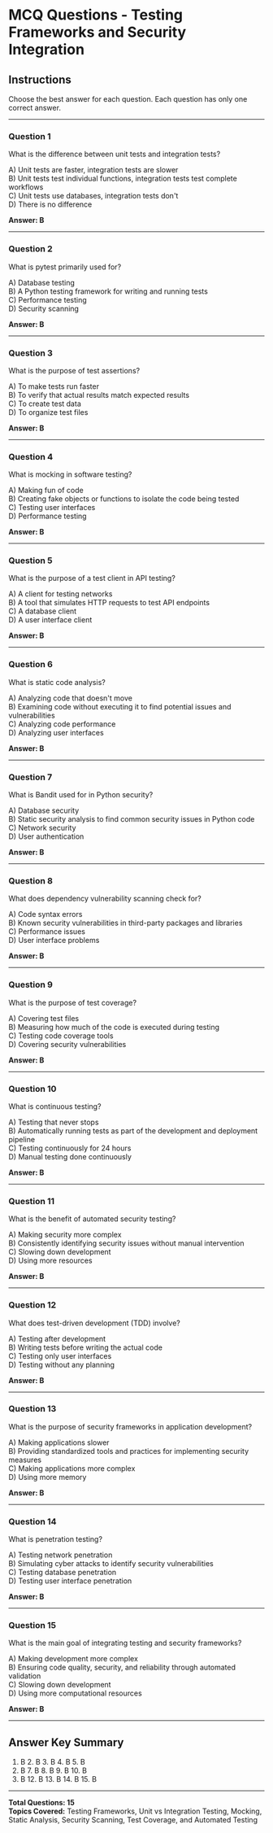 # MCQ Questions - Testing Frameworks and Security Integration

## Instructions
Choose the best answer for each question. Each question has only one correct answer.

---

### Question 1
What is the difference between unit tests and integration tests?

A) Unit tests are faster, integration tests are slower  
B) Unit tests test individual functions, integration tests test complete workflows  
C) Unit tests use databases, integration tests don't  
D) There is no difference  

**Answer: B**

---

### Question 2
What is pytest primarily used for?

A) Database testing  
B) A Python testing framework for writing and running tests  
C) Performance testing  
D) Security scanning  

**Answer: B**

---

### Question 3
What is the purpose of test assertions?

A) To make tests run faster  
B) To verify that actual results match expected results  
C) To create test data  
D) To organize test files  

**Answer: B**

---

### Question 4
What is mocking in software testing?

A) Making fun of code  
B) Creating fake objects or functions to isolate the code being tested  
C) Testing user interfaces  
D) Performance testing  

**Answer: B**

---

### Question 5
What is the purpose of a test client in API testing?

A) A client for testing networks  
B) A tool that simulates HTTP requests to test API endpoints  
C) A database client  
D) A user interface client  

**Answer: B**

---

### Question 6
What is static code analysis?

A) Analyzing code that doesn't move  
B) Examining code without executing it to find potential issues and vulnerabilities  
C) Analyzing code performance  
D) Analyzing user interfaces  

**Answer: B**

---

### Question 7
What is Bandit used for in Python security?

A) Database security  
B) Static security analysis to find common security issues in Python code  
C) Network security  
D) User authentication  

**Answer: B**

---

### Question 8
What does dependency vulnerability scanning check for?

A) Code syntax errors  
B) Known security vulnerabilities in third-party packages and libraries  
C) Performance issues  
D) User interface problems  

**Answer: B**

---

### Question 9
What is the purpose of test coverage?

A) Covering test files  
B) Measuring how much of the code is executed during testing  
C) Testing code coverage tools  
D) Covering security vulnerabilities  

**Answer: B**

---

### Question 10
What is continuous testing?

A) Testing that never stops  
B) Automatically running tests as part of the development and deployment pipeline  
C) Testing continuously for 24 hours  
D) Manual testing done continuously  

**Answer: B**

---

### Question 11
What is the benefit of automated security testing?

A) Making security more complex  
B) Consistently identifying security issues without manual intervention  
C) Slowing down development  
D) Using more resources  

**Answer: B**

---

### Question 12
What does test-driven development (TDD) involve?

A) Testing after development  
B) Writing tests before writing the actual code  
C) Testing only user interfaces  
D) Testing without any planning  

**Answer: B**

---

### Question 13
What is the purpose of security frameworks in application development?

A) Making applications slower  
B) Providing standardized tools and practices for implementing security measures  
C) Making applications more complex  
D) Using more memory  

**Answer: B**

---

### Question 14
What is penetration testing?

A) Testing network penetration  
B) Simulating cyber attacks to identify security vulnerabilities  
C) Testing database penetration  
D) Testing user interface penetration  

**Answer: B**

---

### Question 15
What is the main goal of integrating testing and security frameworks?

A) Making development more complex  
B) Ensuring code quality, security, and reliability through automated validation  
C) Slowing down development  
D) Using more computational resources  

**Answer: B**

---

## Answer Key Summary
1. B  2. B  3. B  4. B  5. B  
6. B  7. B  8. B  9. B  10. B  
11. B  12. B  13. B  14. B  15. B

---

**Total Questions: 15**  
**Topics Covered:** Testing Frameworks, Unit vs Integration Testing, Mocking, Static Analysis, Security Scanning, Test Coverage, and Automated Testing
